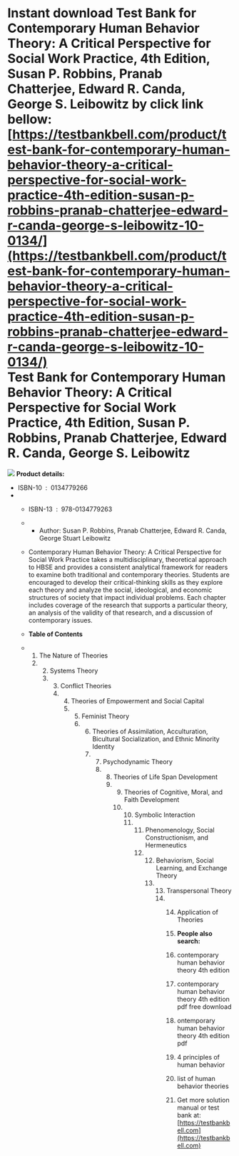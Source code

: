 Instant download **Test Bank for Contemporary Human Behavior Theory: A Critical Perspective for Social Work Practice, 4th Edition, Susan P. Robbins, Pranab Chatterjee, Edward R. Canda, George S. Leibowitz** by click link bellow:  
[https://testbankbell.com/product/test-bank-for-contemporary-human-behavior-theory-a-critical-perspective-for-social-work-practice-4th-edition-susan-p-robbins-pranab-chatterjee-edward-r-canda-george-s-leibowitz-10-0134/](https://testbankbell.com/product/test-bank-for-contemporary-human-behavior-theory-a-critical-perspective-for-social-work-practice-4th-edition-susan-p-robbins-pranab-chatterjee-edward-r-canda-george-s-leibowitz-10-0134/)  
**Test Bank for Contemporary Human Behavior Theory: A Critical Perspective for Social Work Practice, 4th Edition, Susan P. Robbins, Pranab Chatterjee, Edward R. Canda, George S. Leibowitz**
=============================================================================================================================================================================================


![](https://testbankbell.com/wp-content/uploads/2023/05/9780134779263_TestBank.jpg)
**Product details:**
* ISBN-10 ‏ : ‎ 0134779266
* * ISBN-13 ‏ : ‎ 978-0134779263
  * * Author: Susan P. Robbins, Pranab Chatterjee, Edward R. Canda, George Stuart Leibowitz
   
  * Contemporary Human Behavior Theory: A Critical Perspective for Social Work Practice takes a multidisciplinary, theoretical approach to HBSE and provides a consistent analytical framework for readers to examine both traditional and contemporary theories. Students are encouraged to develop their critical-thinking skills as they explore each theory and analyze the social, ideological, and economic structures of society that impact individual problems. Each chapter includes coverage of the research that supports a particular theory, an analysis of the validity of that research, and a discussion of contemporary issues.
 
  * **Table of Contents**
 
  * 1. The Nature of Theories
    2. 2. Systems Theory
       3. 3. Conflict Theories
          4. 4. Theories of Empowerment and Social Capital
             5. 5. Feminist Theory
                6. 6. Theories of Assimilation, Acculturation, Bicultural Socialization, and Ethnic Minority Identity
                   7. 7. Psychodynamic Theory
                      8. 8. Theories of Life Span Development
                         9. 9. Theories of Cognitive, Moral, and Faith Development
                            10. 10. Symbolic Interaction
                                11. 11. Phenomenology, Social Constructionism, and Hermeneutics
                                    12. 12. Behaviorism, Social Learning, and Exchange Theory
                                        13. 13. Transpersonal Theory
                                            14. 14. Application of Theories
                                               
                                                15. **People also search:**
                                                16. contemporary human behavior theory 4th edition
                                               
                                                17. contemporary human behavior theory 4th edition pdf free download
                                               
                                                18. ontemporary human behavior theory 4th edition pdf
                                               
                                                19. 4 principles of human behavior
                                               
                                                20. list of human behavior theories
                                                21.  Get more solution manual or test bank at: [https://testbankbell.com](https://testbankbell.com)
